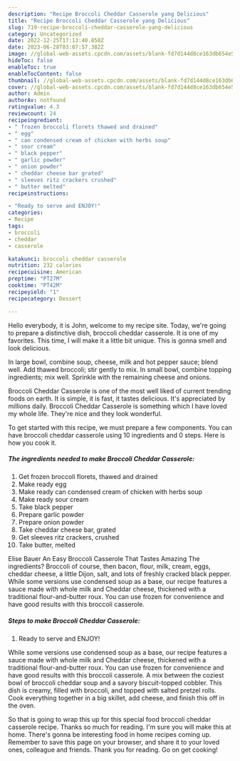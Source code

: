 ```yaml
---
description: "Recipe Broccoli Cheddar Casserole yang Delicious"
title: "Recipe Broccoli Cheddar Casserole yang Delicious"
slug: 719-recipe-broccoli-cheddar-casserole-yang-delicious
category: Uncategorized
date: 2022-12-25T17:13:40.858Z
date: 2023-06-28T03:07:57.382Z
image: //global-web-assets.cpcdn.com/assets/blank-fd7d144d8ce163db654e5a02c40b08a2775adb7897d16e4062681dc7e1b2800f.png
hideToc: false
enableToc: true
enableTocContent: false
thumbnail: //global-web-assets.cpcdn.com/assets/blank-fd7d144d8ce163db654e5a02c40b08a2775adb7897d16e4062681dc7e1b2800f.png
cover: //global-web-assets.cpcdn.com/assets/blank-fd7d144d8ce163db654e5a02c40b08a2775adb7897d16e4062681dc7e1b2800f.png
author: Admin
authorAv: notfound
ratingvalue: 4.3
reviewcount: 24
recipeingredient:
- " frozen broccoli florets thawed and drained"
- " egg"
- " can condensed cream of chicken with herbs soup"
- " sour cream"
- " black pepper"
- " garlic powder"
- " onion powder"
- " cheddar cheese bar grated"
- " sleeves ritz crackers crushed"
- " butter melted"
recipeinstructions:

- "Ready to serve and ENJOY!"
categories:
- Recipe
tags:
- broccoli
- cheddar
- casserole

katakunci: broccoli cheddar casserole 
nutrition: 232 calories
recipecuisine: American
preptime: "PT27M"
cooktime: "PT42M"
recipeyield: "1"
recipecategory: Dessert

---
```



Hello everybody, it is John, welcome to my recipe site. Today, we're going to prepare a distinctive dish, broccoli cheddar casserole. It is one of my favorites. This time, I will make it a little bit unique. This is gonna smell and look delicious.

In large bowl, combine soup, cheese, milk and hot pepper sauce; blend well. Add thawed broccoli; stir gently to mix. In small bowl, combine topping ingredients; mix well. Sprinkle with the remaining cheese and onions.

Broccoli Cheddar Casserole is one of the most well liked of current trending foods on earth. It is simple, it is fast, it tastes delicious. It's appreciated by millions daily. Broccoli Cheddar Casserole is something which I have loved my whole life. They're nice and they look wonderful.


To get started with this recipe, we must prepare a few components. You can have broccoli cheddar casserole using 10 ingredients and 0 steps. Here is how you cook it.

<!--inarticleads1-->

##### The ingredients needed to make Broccoli Cheddar Casserole:

1. Get  frozen broccoli florets, thawed and drained
1. Make ready  egg
1. Make ready  can condensed cream of chicken with herbs soup
1. Make ready  sour cream
1. Take  black pepper
1. Prepare  garlic powder
1. Prepare  onion powder
1. Take  cheddar cheese bar, grated
1. Get  sleeves ritz crackers, crushed
1. Take  butter, melted


Elise Bauer An Easy Broccoli Casserole That Tastes Amazing The ingredients? Broccoli of course, then bacon, flour, milk, cream, eggs, cheddar cheese, a little Dijon, salt, and lots of freshly cracked black pepper. While some versions use condensed soup as a base, our recipe features a sauce made with whole milk and Cheddar cheese, thickened with a traditional flour-and-butter roux. You can use frozen for convenience and have good results with this broccoli casserole. 

<!--inarticleads2-->

##### Steps to make Broccoli Cheddar Casserole:


1. Ready to serve and ENJOY!

While some versions use condensed soup as a base, our recipe features a sauce made with whole milk and Cheddar cheese, thickened with a traditional flour-and-butter roux. You can use frozen for convenience and have good results with this broccoli casserole. A mix between the coziest bowl of broccoli cheddar soup and a savory biscuit-topped cobbler. This dish is creamy, filled with broccoli, and topped with salted pretzel rolls. Cook everything together in a big skillet, add cheese, and finish this off in the oven. 

So that is going to wrap this up for this special food broccoli cheddar casserole recipe. Thanks so much for reading. I'm sure you will make this at home. There's gonna be interesting food in home recipes coming up. Remember to save this page on your browser, and share it to your loved ones, colleague and friends. Thank you for reading. Go on get cooking!
